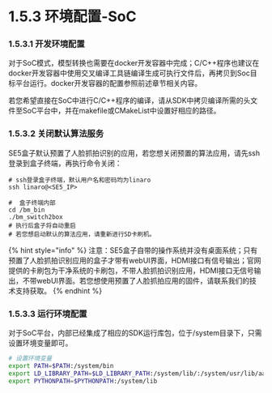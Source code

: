# 1.5.3 环境配置-SoC

### 1.5.3.1 开发环境配置

对于SoC模式，模型转换也需要在docker开发容器中完成；C/C++程序也建议在docker开发容器中使用交叉编译工具链编译生成可执行文件后，再拷贝到Soc目标平台运行。docker开发容器的配置参照前述章节相关内容。

若您希望直接在SoC中进行C/C++程序的编译，请从SDK中拷贝编译所需的头文件至SoC平台中，并在makefile或CMakeList中设置好相应的路径。

### 1.5.3.2 关闭默认算法服务

SE5盒子默认预置了人脸抓拍识别的应用，若您想关闭预置的算法应用，请先ssh登录到盒子终端，再执行命令关闭：

```
# ssh登录盒子终端，默认用户名和密码均为linaro
ssh linaro@<SE5_IP>
```

```
#  盒子终端内部
cd /bm_bin
./bm_switch2box
# 执行后盒子将自动重启
# 若您想启动默认的算法应用，请重新进行SD卡刷机。
```

{% hint style="info" %}
注意：SE5盒子自带的操作系统并没有桌面系统；只有预置了人脸抓拍识别应用的盒子才带有webUI界面，HDMI接口有信号输出；官网提供的卡刷包为干净系统的卡刷包，不带人脸抓拍识别应用，HDMI接口无信号输出，不带webUI界面。若您想使用预置了人脸抓拍应用的固件，请联系我们的技术支持获取。
{% endhint %}

### 1.5.3.3 运行环境配置

对于SoC平台，内部已经集成了相应的SDK运行库包，位于/system目录下，只需设置环境变量即可。

```bash
# 设置环境变量
export PATH=$PATH:/system/bin
export LD_LIBRARY_PATH=$LD_LIBRARY_PATH:/system/lib/:/system/usr/lib/aarch64-linux-gnu
export PYTHONPATH=$PYTHONPATH:/system/lib
```
